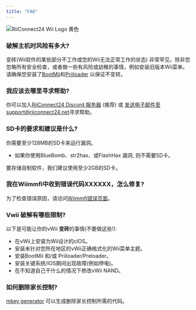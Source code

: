 ```yaml
---
title: "FAQ"
---
```


![RiiConnect24 Wii Logo 黄色](/images/Wii_Yellow_Gray.jpg)

### 破解主机时风险有多大?
变砖(Wii软件的某些部分不工作或您的Wii无法正常工作的状态) 非常罕见，除非您忽略所有安全检查，或者做一些有风险或幼稚的事情，例如安装旧版本Wii菜单。 请确保您安装了[BootMii](bootmii)和[Priiloader](priiloader) 以保证不变转。

### 我应该去哪里寻求帮助?
你可以加入[RiiConnect24 Discord 服务器](https://discord.gg/rc24) (推荐) 或 [发送电子邮件至 support@riiconnect24.net](mailto:support@riiconnect24.net)寻求帮助。

### SD卡的要求和建议是什么?
你需要至少128MB的SD卡来运行漏洞。

- 如果你使用BlueBomb、str2hax、或FlashHax 漏洞, 则不需要SD卡。

要存储自制软件，我们建议使用至少2GB的SD卡。

### 我在Wiimmfi中收到错误代码XXXXXX，怎么修复?
为了检查错误原因，请访问[Wiimmfi错误页面](https://wiimmfi.de/error)。

### Vwii 破解有哪些限制?
以下是可能让你的vWii **变砖**的事情(不要做这些!):
* 在vWii上安装为Wii设计的cIOS。
* 安装未针对您所在地区的vWii正确格式化的Wii菜单主题。
* 安装BootMii 和/或 Priiloader/Preloader。
* 安装关键系统/IOS期间出现故障(例如停电)。
* 在不知道自己干什么的情况下修改vWii NAND。

### 如何删除家长控制?
[mkey generator](https://mkey.salthax.org) 可以生成删除家长控制所需的代码。

